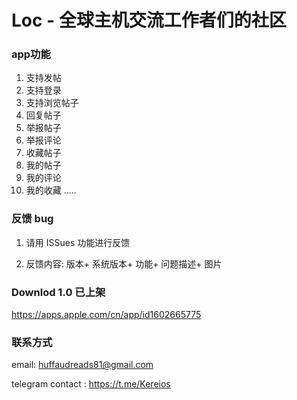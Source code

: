 # Loc - 全球主机交流工作者们的社区 

### app功能

1. 支持发帖
2. 支持登录
3. 支持浏览帖子
4. 回复帖子
5. 举报帖子
6. 举报评论
7. 收藏帖子
8. 我的帖子
9. 我的评论
10. 我的收藏
.....  

### 反馈 bug

1. 请用 ISSues 功能进行反馈 

2. 反馈内容: 版本+ 系统版本+ 功能+ 问题描述+ 图片

### Downlod  1.0 已上架

https://apps.apple.com/cn/app/id1602665775



### 联系方式 

email: huffaudreads81@gmail.com 

telegram contact : https://t.me/Kereios
